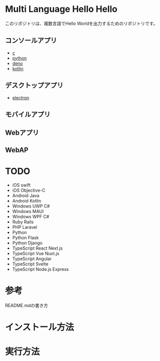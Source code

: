 ﻿# Multi Language Hello Hello
このリポジトリは、複数言語でHello Worldを出力するためのリポジトリです。
## コンソールアプリ
* [c](./console_c)
* [python](./console_python)
* [deno](./console_demo)
* [kotlin](./console_kotlin)
## デスクトップアプリ
* [electron](./desktop_electron)


## モバイルアプリ



## Webアプリ


## WebAP


# TODO
* iOS swift
* iOS Objective-C
* Android Java
* Android Kotlin
* Windows UWP C#
* Windows MAUI
* Windows WPF C#
* Ruby Rails
* PHP Laravel
* Python
* Python Flask
* Python Django
* TypeScript React Next.js
* TypeScript Vue Nuxt.js
* TypeScript Angular
* TypeScript Svelte
* TypeScript Node.js Express


# 参考
README.mdの書き方
# インストール方法

# 実行方法
